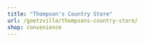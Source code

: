 ```yaml
---
title: "Thompson's Country Store"
url: /goetzville/thompsons-country-store/
shop: convenience
---
```


